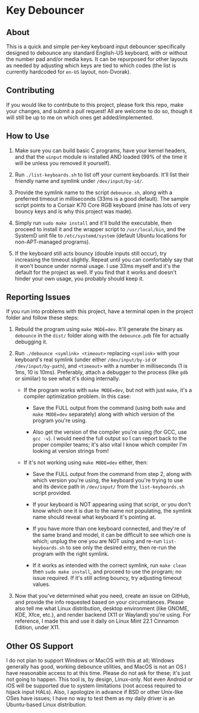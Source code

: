 # Key Debouncer

## About
This is a quick and simple per-key keyboard input debouncer specifically designed to debounce any standard English-US keyboard, with or without the number pad and/or media keys. It can be repurposed for other layouts as needed by adjusting which keys are tied to which codes (the list is currently hardcoded for `en-US` layout, non-Dvorak).

## Contributing
If you would like to contribute to this project, please fork this repo, make your changes, and submit a pull request! All are welcome to do so, though it will still be up to me on which ones get added/implemented.

## How to Use
1. Make sure you can build basic C programs, have your kernel headers, and that the `uinput` module is installed AND loaded (99% of the time it will be unless you removed it yourself).

2. Run `./list-keyboards.sh` to list off your current keyboards. It'll list their friendly name and symlink under `/dev/input/by-id/`.

3. Provide the symlink name to the script `debounce.sh`, along with a preferred timeout in milliseconds (33ms is a good default). The sample script points to a Corsair K70 Core RGB keyboard (mine has lots of very bouncy keys and is why this project was made).

4. Simply run `sudo make install` and it'll build the executable, then proceed to install it and the wrapper script to `/usr/local/bin`, and the SystemD unit file to `/etc/systemd/system` (default Ubuntu locations for non-APT-managed programs).

5. If the keyboard still acts bouncy (double inputs still occur), try increasing the timeout slightly. Repeat until you can comfortably say that it won't bounce under normal usage. I use 33ms myself and it's the default for the project as well. If you find that it works and doesn't hinder your own usage, you probably should keep it.

## Reporting Issues
If you run into problems with this project, have a terminal open in the project folder and follow these steps:

1. Rebuild the program using `make MODE=dev`. It'll generate the binary as `debounce` in the `dist/` folder along with the `debounce.pdb` file for actually debugging it.

2. Run `./debounce <symlink> <timeout>` replacing `<symlink>` with your keyboard's real symlink (under either `/dev/input/by-id` or `/dev/input/by-path`), and `<timeout>` with a number in milliseconds (1 is 1ms, 10 is 10ms). Preferably, attach a debugger to the process (like `gdb` or simiilar) to see what it's doing internally.

    * If the program works with `make MODE=dev`, but not with just `make`, it's a compiler optimization problem. In this case:

        * Save the FULL output from the command (using both `make` and `make MODE=dev` separately) along with which version of the program you're using.

        * Also get the version of the compiler you're using (for GCC, use `gcc -v`). I would need the full output so I can report back to the proper compiler teams; it's also vital I know which compiler I'm looking at version strings from!

    * If it's not working using `make MODE=dev` either, then:

        * Save the FULL output from the command from step 2, along with which version you're using, the keyboard you're trying to use and its device path in `/dev/input/` from the `list-keyboards.sh` script provided.

        * If your keyboard is NOT appearing using that script, or you don't know which one it is due to the name not populating, the symlink name should reveal what keyboard it's pointing at.

        * If you have more than one keyboard connected, and they're of the same brand and model, it can be difficult to see which one is which; unplug the one you are NOT using and re-run `list-keyboards.sh` to see only the desired entry, then re-run the program with the right symlink.

        * If it works as intended with the correct symlink, run `make clean` then `sudo make install`, and proceed to use the program; no issue required. If it's still acting bouncy, try adjusting timeout values.

3. Now that you've determined what you need, create an issue on GitHub, and provide the info requested based on your circumstances. Please also tell me what Linux distribution, desktop environment (like GNOME, KDE, Xfce, etc.), and render backend (X11 or Wayland) you're using. For reference, I made this and use it daily on Linux Mint 22.1 Cinnamon Edition, under X11.

## Other OS Support
I do not plan to support Windows or MacOS with this at all; Windows generally has good, working debounce utilities, and MacOS is not an OS I have reasonable access to at this time. Please do not ask for these; it's just not going to happen. This tool is, by design, Linux-only. Not even Android or iOS will be supported due to system limitations (root access required to hijack input HALs). Also, I apologize in advance if BSD or other Unix-like OSes have issues; I have no way to test them as my daily driver is an Ubuntu-based Linux distribution.
